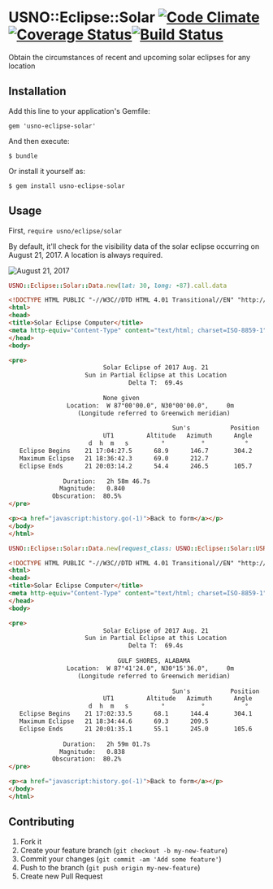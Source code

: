 # USNO::Eclipse::Solar [![Code Climate](https://codeclimate.com/github/rthbound/usno-eclipse-solar.png)](https://codeclimate.com/github/rthbound/usno-eclipse-solar)[![Coverage Status](https://coveralls.io/repos/rthbound/usno-eclipse-solar/badge.png?branch=master)](https://coveralls.io/r/rthbound/usno-eclipse-solar?branch=master)[![Build Status](https://travis-ci.org/rthbound/usno-eclipse-solar.png?branch=master)](https://travis-ci.org/rthbound/usno-eclipse-solar)

Obtain the circumstances of recent and upcoming solar eclipses for any location

## Installation

Add this line to your application's Gemfile:

    gem 'usno-eclipse-solar'

And then execute:

    $ bundle

Or install it yourself as:

    $ gem install usno-eclipse-solar

## Usage

First, `require usno/eclipse/solar`

By default, it'll check for the visibility data of the solar eclipse occurring on August 21, 2017.
A location is always required.

![August 21, 2017](http://aa.usno.navy.mil/data/docs/ats_0412017.gif)

```ruby
USNO::Eclipse::Solar::Data.new(lat: 30, long: -87).call.data
```

```html
<!DOCTYPE HTML PUBLIC "-//W3C//DTD HTML 4.01 Transitional//EN" "http://www.w3.org/TR/html4/loose.dtd">
<html>
<head>
<title>Solar Eclipse Computer</title>
<meta http-equiv="Content-Type" content="text/html; charset=ISO-8859-1">
</head>
<body>

<pre>
                          Solar Eclipse of 2017 Aug. 21                         
                     Sun in Partial Eclipse at this Location                    
                                 Delta T:  69.4s                                
     
                          None given                                            
                Location:  W 87°00'00.0", N30°00'00.0",     0m                
                   (Longitude referred to Greenwich meridian)                   
     
                                             Sun's           Position     Vertex
                          UT1         Altitude   Azimuth      Angle       Angle
                      d  h  m   s         °          °           °           °
   Eclipse Begins    21 17:04:27.5      68.9      146.7       304.2       333.4
   Maximum Eclipse   21 18:36:42.3      69.0      212.7
   Eclipse Ends      21 20:03:14.2      54.4      246.5       105.7        51.6
     
               Duration:   2h 58m 46.7s
              Magnitude:   0.840
            Obscuration:  80.5%
</pre>

<p><a href="javascript:history.go(-1)">Back to form</a></p>
</body>
</html>
```

```ruby
USNO::Eclipse::Solar::Data.new(request_class: USNO::Eclipse::Solar::USRequest, city: "Gulf Shores", state: "Alabama", date: Time.new(2017,8,21)).call.data
```
```html
<!DOCTYPE HTML PUBLIC "-//W3C//DTD HTML 4.01 Transitional//EN" "http://www.w3.org/TR/html4/loose.dtd">
<html>
<head>
<title>Solar Eclipse Computer</title>
<meta http-equiv="Content-Type" content="text/html; charset=ISO-8859-1">
</head>
<body>

<pre>
                          Solar Eclipse of 2017 Aug. 21                         
                     Sun in Partial Eclipse at this Location                    
                                 Delta T:  69.4s                                
     
                              GULF SHORES, ALABAMA                              
                Location:  W 87°41'24.0", N30°15'36.0",     0m                
                   (Longitude referred to Greenwich meridian)                   
     
                                             Sun's           Position     Vertex
                          UT1         Altitude   Azimuth      Angle       Angle
                      d  h  m   s         °          °           °           °
   Eclipse Begins    21 17:02:33.5      68.1      144.4       304.1       335.2
   Maximum Eclipse   21 18:34:44.6      69.3      209.5
   Eclipse Ends      21 20:01:35.1      55.1      245.0       105.6        52.5
     
               Duration:   2h 59m 01.7s
              Magnitude:   0.838
            Obscuration:  80.2%
</pre>

<p><a href="javascript:history.go(-1)">Back to form</a></p>
</body>
</html>
```

## Contributing

1. Fork it
2. Create your feature branch (`git checkout -b my-new-feature`)
3. Commit your changes (`git commit -am 'Add some feature'`)
4. Push to the branch (`git push origin my-new-feature`)
5. Create new Pull Request
